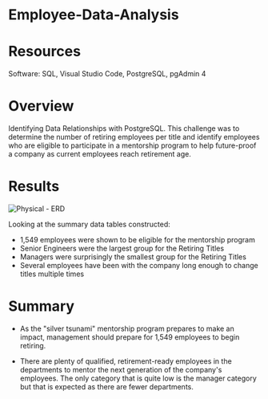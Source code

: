 # Employee-Data-Analysis

# Resources
Software: SQL, Visual Studio Code, PostgreSQL, pgAdmin 4

# Overview
Identifying Data Relationships with PostgreSQL. This challenge was to determine the number of retiring employees per title and identify employees who are eligible to participate in a mentorship program to help future-proof a company as current employees reach retirement age.

# Results
![Physical - ERD](https://user-images.githubusercontent.com/79225731/221190098-3b01bff5-86ae-41f7-a61f-8fb091ad8f15.png)

Looking at the summary data tables constructed:
- 1,549 employees were shown to be eligible for the mentorship program
- Senior Engineers were the largest group for the Retiring Titles
- Managers were surprisingly the smallest group for the Retiring Titles
- Several employees have been with the company long enough to change titles multiple times

# Summary
- As the "silver tsunami" mentorship program prepares to make an impact, management should prepare for 1,549 employees to begin retiring.

- There are plenty of qualified, retirement-ready employees in the departments to mentor the next generation of the company's employees. The only category that is quite low is the manager category but that is expected as there are fewer departments. 
